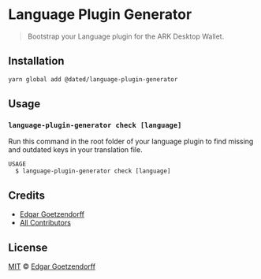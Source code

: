 # Language Plugin Generator

> Bootstrap your Language plugin for the ARK Desktop Wallet.

## Installation

```bash
yarn global add @dated/language-plugin-generator
```

## Usage

### `language-plugin-generator check [language]`

Run this command in the root folder of your language plugin to find missing and outdated keys in your translation file.

```
USAGE
  $ language-plugin-generator check [language]
```

## Credits

- [Edgar Goetzendorff](https://github.com/dated)
- [All Contributors](../../contributors)

## License

[MIT](LICENSE) © [Edgar Goetzendorff](https://github.com/dated)
